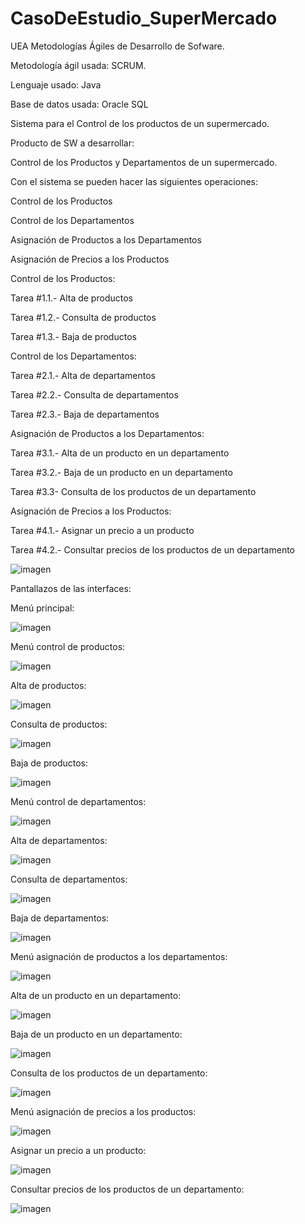 # CasoDeEstudio_SuperMercado

UEA Metodologías Ágiles de Desarrollo de Sofware.

Metodología ágil usada: SCRUM.

Lenguaje usado: Java

Base de datos usada: Oracle SQL

Sistema para el Control de los productos de un supermercado.

Producto de SW a desarrollar:

Control de los Productos y Departamentos de un supermercado.

Con el sistema se pueden hacer las siguientes operaciones:

Control de los Productos

Control de los Departamentos

Asignación de Productos a los Departamentos

Asignación de Precios a los Productos

Control de los Productos:

Tarea #1.1.- Alta de productos

Tarea #1.2.- Consulta de productos

Tarea #1.3.- Baja de productos

Control de los Departamentos:

Tarea #2.1.- Alta de departamentos

Tarea #2.2.- Consulta de departamentos

Tarea #2.3.- Baja de departamentos

Asignación de Productos a los Departamentos:

Tarea #3.1.- Alta de un producto en un departamento

Tarea #3.2.- Baja de un producto en un departamento

Tarea #3.3- Consulta de los productos de un departamento

Asignación de Precios a los Productos:

Tarea #4.1.- Asignar un precio a un producto

Tarea #4.2.- Consultar precios de los productos de un departamento

![imagen](https://user-images.githubusercontent.com/72325257/227417042-8e4eb884-7418-4e17-afa9-3769d657bd1a.png)

Pantallazos de las interfaces:

Menú principal:

![imagen](https://user-images.githubusercontent.com/72325257/227417641-6edb5321-cfaf-4029-a43e-921f9686adfc.png)

Menú control de productos:

![imagen](https://user-images.githubusercontent.com/72325257/227417697-31197f8d-2645-4ad5-ae62-a7c13e94f14f.png)

Alta de productos:

![imagen](https://user-images.githubusercontent.com/72325257/227417802-793f7eca-bb85-4e7e-9915-8f6f55feeb2d.png)

Consulta de productos:

![imagen](https://user-images.githubusercontent.com/72325257/227417842-8a829126-0e93-4398-8579-d861cdbc41b1.png)

Baja de productos:

![imagen](https://user-images.githubusercontent.com/72325257/227417880-8e45a295-e0fb-4619-9fd2-af8b740d9c2f.png)

Menú control de departamentos:

![imagen](https://user-images.githubusercontent.com/72325257/227417973-a8e64b2a-1c1f-4752-a91b-abb8d6435ad1.png)

Alta de departamentos:

![imagen](https://user-images.githubusercontent.com/72325257/227418103-e8122535-c93e-4491-899d-29bf785c795b.png)

Consulta de departamentos:

![imagen](https://user-images.githubusercontent.com/72325257/227418144-ba44e3d3-9f14-482c-9d91-b61ad260f441.png)

Baja de departamentos:

![imagen](https://user-images.githubusercontent.com/72325257/227418172-8559cf0d-2f00-4bda-8904-843bf69eb449.png)

Menú asignación de productos a los departamentos:

![imagen](https://user-images.githubusercontent.com/72325257/227418276-0b713dc8-0661-4d65-b937-e30e0fd5b6c5.png)

Alta de un producto en un departamento:

![imagen](https://user-images.githubusercontent.com/72325257/227418319-5dcd6dce-1689-477f-a35a-bcf345dc0498.png)

Baja de un producto en un departamento:

![imagen](https://user-images.githubusercontent.com/72325257/227418346-f8246a20-dc85-4954-82be-ff3ac7669e7a.png)

Consulta de los productos de un departamento:

![imagen](https://user-images.githubusercontent.com/72325257/227418384-68b145ce-7b52-4622-a0f0-04e1aa4f1496.png)

Menú asignación de precios a los productos:

![imagen](https://user-images.githubusercontent.com/72325257/227418536-7c25fc69-15d9-449e-8cff-e46c1dfb55ef.png)

Asignar un precio a un producto:

![imagen](https://user-images.githubusercontent.com/72325257/227418579-2b7ff008-210d-4861-a572-066aba564413.png)

Consultar precios de los productos de un departamento:

![imagen](https://user-images.githubusercontent.com/72325257/227418615-c0d41101-e7fc-48e1-8822-142e238b94f0.png)
